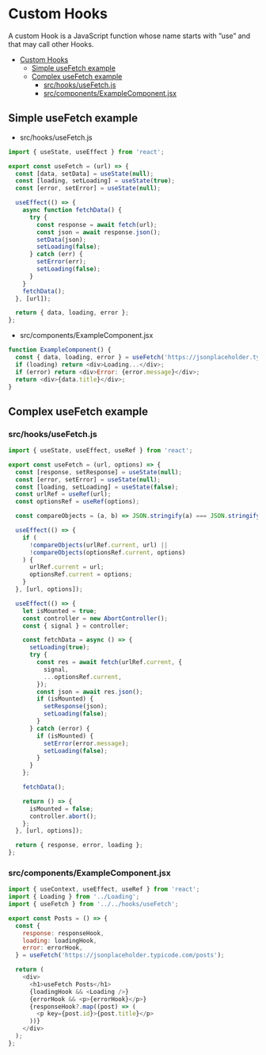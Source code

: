 # Custom Hooks

A custom Hook is a JavaScript function whose name starts with ”use” and that may call other Hooks.

- [Custom Hooks](#custom-hooks)
  - [Simple useFetch example](#simple-usefetch-example)
  - [Complex useFetch example](#complex-usefetch-example)
    - [src/hooks/useFetch.js](#srchooksusefetchjs)
    - [src/components/ExampleComponent.jsx](#srccomponentsexamplecomponentjsx)

## Simple useFetch example

- src/hooks/useFetch.js

~~~js
import { useState, useEffect } from 'react';

export const useFetch = (url) => {
  const [data, setData] = useState(null);
  const [loading, setLoading] = useState(true);
  const [error, setError] = useState(null);

  useEffect(() => {
    async function fetchData() {
      try {
        const response = await fetch(url);
        const json = await response.json();
        setData(json);
        setLoading(false);
      } catch (err) {
        setError(err);
        setLoading(false);
      }
    }
    fetchData();
  }, [url]);

  return { data, loading, error };
};
~~~

- src/components/ExampleComponent.jsx

~~~js
function ExampleComponent() {
  const { data, loading, error } = useFetch('https://jsonplaceholder.typicode.com/todos/1');
  if (loading) return <div>Loading...</div>;
  if (error) return <div>Error: {error.message}</div>;
  return <div>{data.title}</div>;
}
~~~

## Complex useFetch example

### src/hooks/useFetch.js

~~~js
import { useState, useEffect, useRef } from 'react';

export const useFetch = (url, options) => {
  const [response, setResponse] = useState(null);
  const [error, setError] = useState(null);
  const [loading, setLoading] = useState(false);
  const urlRef = useRef(url);
  const optionsRef = useRef(options);

  const compareObjects = (a, b) => JSON.stringify(a) === JSON.stringify(b);

  useEffect(() => {
    if (
      !compareObjects(urlRef.current, url) ||
      !compareObjects(optionsRef.current, options)
    ) {
      urlRef.current = url;
      optionsRef.current = options;
    }
  }, [url, options]);

  useEffect(() => {
    let isMounted = true;
    const controller = new AbortController();
    const { signal } = controller;

    const fetchData = async () => {
      setLoading(true);
      try {
        const res = await fetch(urlRef.current, {
          signal,
          ...optionsRef.current,
        });
        const json = await res.json();
        if (isMounted) {
          setResponse(json);
          setLoading(false);
        }
      } catch (error) {
        if (isMounted) {
          setError(error.message);
          setLoading(false);
        }
      }
    };

    fetchData();

    return () => {
      isMounted = false;
      controller.abort();
    };
  }, [url, options]);

  return { response, error, loading };
};
~~~

### src/components/ExampleComponent.jsx

~~~js
import { useContext, useEffect, useRef } from 'react';
import { Loading } from '../Loading';
import { useFetch } from '../../hooks/useFetch';

export const Posts = () => {
  const {
    response: responseHook,
    loading: loadingHook,
    error: errorHook,
  } = useFetch('https://jsonplaceholder.typicode.com/posts');

  return (
    <div>
      <h1>useFetch Posts</h1>
      {loadingHook && <Loading />}
      {errorHook && <p>{errorHook}</p>}
      {responseHook?.map((post) => (
        <p key={post.id}>{post.title}</p>
      ))}
    </div>
  );
};
~~~
